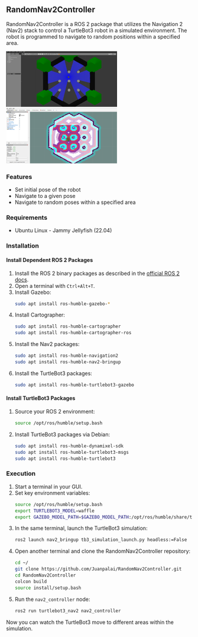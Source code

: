 ## RandomNav2Controller

RandomNav2Controller is a ROS 2 package that utilizes the Navigation 2 (Nav2) stack to control a TurtleBot3 robot in a simulated environment. The robot is programmed to navigate to random positions within a specified area.

<img src="Screenshots/gazebo.png" alt="TurtleBot3 Gazebo" width="300" height="150">
<img src="Screenshots/rviz.png" alt="Nav2 Rviz" width="300" height="150">

### Features
- Set initial pose of the robot
- Navigate to a given pose
- Navigate to random poses within a specified area

### Requirements
- Ubuntu Linux - Jammy Jellyfish (22.04)

### Installation

#### Install Dependent ROS 2 Packages

1. Install the ROS 2 binary packages as described in the [official ROS 2 docs](https://docs.ros.org/en/humble/Installation.html).
2. Open a terminal with `Ctrl+Alt+T`.
3. Install Gazebo:
    ```sh
    sudo apt install ros-humble-gazebo-*
    ```
4. Install Cartographer:
    ```sh
    sudo apt install ros-humble-cartographer
    sudo apt install ros-humble-cartographer-ros
    ```
5. Install the Nav2 packages:
    ```sh
    sudo apt install ros-humble-navigation2
    sudo apt install ros-humble-nav2-bringup
    ```
6. Install the TurtleBot3 packages:
    ```sh
    sudo apt install ros-humble-turtlebot3-gazebo
    ```

#### Install TurtleBot3 Packages

1. Source your ROS 2 environment:
    ```sh
    source /opt/ros/humble/setup.bash
    ```
2. Install TurtleBot3 packages via Debian:
    ```sh
    sudo apt install ros-humble-dynamixel-sdk
    sudo apt install ros-humble-turtlebot3-msgs
    sudo apt install ros-humble-turtlebot3
    ```

### Execution

1. Start a terminal in your GUI.
2. Set key environment variables:
    ```sh
    source /opt/ros/humble/setup.bash
    export TURTLEBOT3_MODEL=waffle
    export GAZEBO_MODEL_PATH=$GAZEBO_MODEL_PATH:/opt/ros/humble/share/turtlebot3_gazebo/models
    ```
3. In the same terminal, launch the TurtleBot3 simulation:
    ```sh
    ros2 launch nav2_bringup tb3_simulation_launch.py headless:=False
    ```
4. Open another terminal and clone the RandomNav2Controller repository:
    ```sh
    cd ~/
    git clone https://github.com/Juanpalai/RandomNav2Controller.git
    cd RandomNav2Controller
    colcon build
    source install/setup.bash
    ```
5. Run the `nav2_controller` node:
    ```sh
    ros2 run turtlebot3_nav2 nav2_controller
    ```

Now you can watch the TurtleBot3 move to different areas within the simulation.
